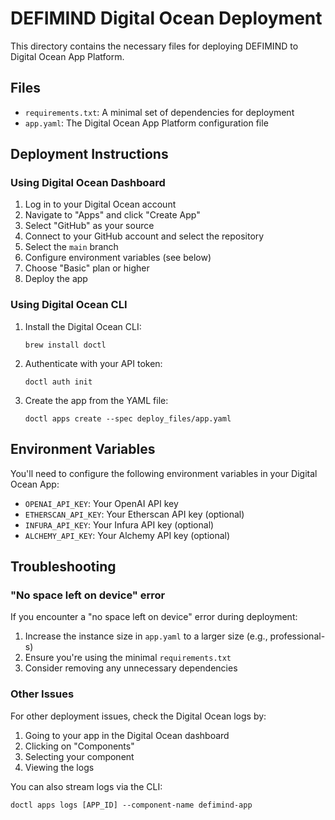 # DEFIMIND Digital Ocean Deployment

This directory contains the necessary files for deploying DEFIMIND to Digital Ocean App Platform.

## Files

- `requirements.txt`: A minimal set of dependencies for deployment
- `app.yaml`: The Digital Ocean App Platform configuration file

## Deployment Instructions

### Using Digital Ocean Dashboard

1. Log in to your Digital Ocean account
2. Navigate to "Apps" and click "Create App"
3. Select "GitHub" as your source
4. Connect to your GitHub account and select the repository
5. Select the `main` branch
6. Configure environment variables (see below)
7. Choose "Basic" plan or higher
8. Deploy the app

### Using Digital Ocean CLI

1. Install the Digital Ocean CLI:
   ```
   brew install doctl
   ```

2. Authenticate with your API token:
   ```
   doctl auth init
   ```

3. Create the app from the YAML file:
   ```
   doctl apps create --spec deploy_files/app.yaml
   ```

## Environment Variables

You'll need to configure the following environment variables in your Digital Ocean App:

- `OPENAI_API_KEY`: Your OpenAI API key
- `ETHERSCAN_API_KEY`: Your Etherscan API key (optional)
- `INFURA_API_KEY`: Your Infura API key (optional)
- `ALCHEMY_API_KEY`: Your Alchemy API key (optional)

## Troubleshooting

### "No space left on device" error

If you encounter a "no space left on device" error during deployment:

1. Increase the instance size in `app.yaml` to a larger size (e.g., professional-s)
2. Ensure you're using the minimal `requirements.txt`
3. Consider removing any unnecessary dependencies

### Other Issues

For other deployment issues, check the Digital Ocean logs by:

1. Going to your app in the Digital Ocean dashboard
2. Clicking on "Components" 
3. Selecting your component
4. Viewing the logs

You can also stream logs via the CLI:
```
doctl apps logs [APP_ID] --component-name defimind-app
``` 